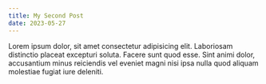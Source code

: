 ```yaml
---
title: My Second Post
date: 2023-05-27
---
```


Lorem ipsum dolor, sit amet consectetur adipisicing elit. Laboriosam distinctio placeat excepturi soluta. Facere sunt quod esse. Sint animi dolor, accusantium minus reiciendis vel eveniet magni nisi ipsa nulla quod aliquam molestiae fugiat iure deleniti.
